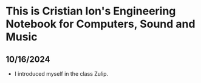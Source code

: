 # This is Cristian Ion's Engineering Notebook for Computers, Sound and Music

## 10/16/2024
- I introduced myself in the class Zulip.
